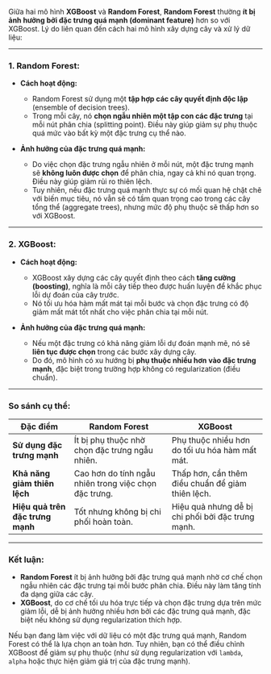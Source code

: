 Giữa hai mô hình **XGBoost** và **Random Forest**, **Random Forest** thường **ít bị ảnh hưởng bởi đặc trưng quá mạnh (dominant feature)** hơn so với XGBoost. Lý do liên quan đến cách hai mô hình xây dựng cây và xử lý dữ liệu:

---

### **1. Random Forest:**
- **Cách hoạt động:**
  - Random Forest sử dụng một **tập hợp các cây quyết định độc lập** (ensemble of decision trees).
  - Trong mỗi cây, nó **chọn ngẫu nhiên một tập con các đặc trưng** tại mỗi nút phân chia (splitting point). Điều này giúp giảm sự phụ thuộc quá mức vào bất kỳ một đặc trưng cụ thể nào.
  
- **Ảnh hưởng của đặc trưng quá mạnh:**
  - Do việc chọn đặc trưng ngẫu nhiên ở mỗi nút, một đặc trưng mạnh sẽ **không luôn được chọn** để phân chia, ngay cả khi nó quan trọng. Điều này giúp giảm rủi ro thiên lệch.
  - Tuy nhiên, nếu đặc trưng quá mạnh thực sự có mối quan hệ chặt chẽ với biến mục tiêu, nó vẫn sẽ có tầm quan trọng cao trong các cây tổng thể (aggregate trees), nhưng mức độ phụ thuộc sẽ thấp hơn so với XGBoost.

---

### **2. XGBoost:**
- **Cách hoạt động:**
  - XGBoost xây dựng các cây quyết định theo cách **tăng cường (boosting)**, nghĩa là mỗi cây tiếp theo được huấn luyện để khắc phục lỗi dự đoán của cây trước.
  - Nó tối ưu hóa hàm mất mát tại mỗi bước và chọn đặc trưng có độ giảm mất mát tốt nhất cho việc phân chia tại mỗi nút.

- **Ảnh hưởng của đặc trưng quá mạnh:**
  - Nếu một đặc trưng có khả năng giảm lỗi dự đoán mạnh mẽ, nó sẽ **liên tục được chọn** trong các bước xây dựng cây.
  - Do đó, mô hình có xu hướng bị **phụ thuộc nhiều hơn vào đặc trưng mạnh**, đặc biệt trong trường hợp không có regularization (điều chuẩn).

---

### **So sánh cụ thể:**

| Đặc điểm                       | **Random Forest**                                     | **XGBoost**                                       |
|--------------------------------|------------------------------------------------------|--------------------------------------------------|
| **Sử dụng đặc trưng mạnh**     | Ít bị phụ thuộc nhờ chọn đặc trưng ngẫu nhiên.        | Phụ thuộc nhiều hơn do tối ưu hóa hàm mất mát.   |
| **Khả năng giảm thiên lệch**   | Cao hơn do tính ngẫu nhiên trong việc chọn đặc trưng. | Thấp hơn, cần thêm điều chuẩn để giảm thiên lệch. |
| **Hiệu quả trên đặc trưng mạnh** | Tốt nhưng không bị chi phối hoàn toàn.              | Hiệu quả nhưng dễ bị chi phối bởi đặc trưng mạnh.|

---

### **Kết luận:**
- **Random Forest** ít bị ảnh hưởng bởi đặc trưng quá mạnh nhờ cơ chế chọn ngẫu nhiên các đặc trưng tại mỗi bước phân chia. Điều này làm tăng tính đa dạng giữa các cây.
- **XGBoost**, do cơ chế tối ưu hóa trực tiếp và chọn đặc trưng dựa trên mức giảm lỗi, dễ bị ảnh hưởng nhiều hơn bởi các đặc trưng quá mạnh, đặc biệt nếu không sử dụng regularization thích hợp.

Nếu bạn đang làm việc với dữ liệu có một đặc trưng quá mạnh, Random Forest có thể là lựa chọn an toàn hơn. Tuy nhiên, bạn có thể điều chỉnh XGBoost để giảm sự phụ thuộc (như sử dụng regularization với `lambda`, `alpha` hoặc thực hiện giảm giá trị của đặc trưng mạnh).